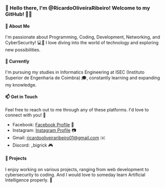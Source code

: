 ### 👋 Hello there, I'm @RicardoOliveiraRibeiro! Welcome to my GitHub! 👨‍💻

#### 👀 About Me
I'm passionate about Programming, Coding, Development, Networking, and CyberSecurity! 💻🔐 I love diving into the world of technology and exploring new possibilities.

#### 🌱 Currently
I'm pursuing my studies in Informatics Engineering at ISEC (Instituto Superior de Engenharia de Coimbra) 🎓, constantly learning and expanding my knowledge.

#### 📫 Get in Touch
Feel free to reach out to me through any of these platforms. I'd love to connect with you! 🤝

- Facebook: [Facebook Profile](https://www.facebook.com/ricardo.ribeiro.73700136) 📸
- Instagram: [Instagram Profile](https://www.instagram.com/ricky_ribeiroo/) 📷
- Gmail: ricardooliveiraribeiro01@gmail.com ✉️
- Discord: _bigrick 🎮

#### 🔭 Projects
I enjoy working on various projects, ranging from web development to cybersecurity to coding. And I would love to someday learn Artificial Intelligence properly. 🚀


